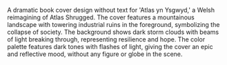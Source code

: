 A dramatic book cover design without text for 'Atlas yn Ysgwyd,' a Welsh reimagining of Atlas Shrugged. The cover features a mountainous landscape with towering industrial ruins in the foreground, symbolizing the collapse of society. The background shows dark storm clouds with beams of light breaking through, representing resilience and hope. The color palette features dark tones with flashes of light, giving the cover an epic and reflective mood, without any figure or globe in the scene.
